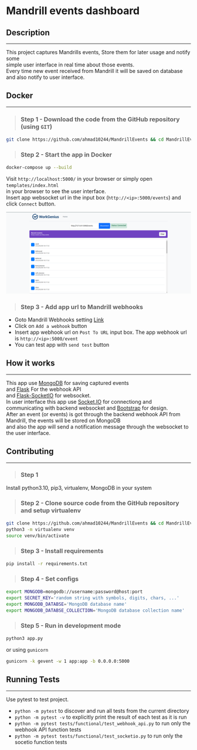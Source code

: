 # Mandrill events dashboard

## Description

----

This project captures Mandrills events, Store them for later usage and notify some \
simple user interface in real time about those events. \
Every time new event received from Mandrill it will be saved on database \
and also notify to user interface.

## Docker

----

> ### **Step 1** - Download the code from the GitHub repository (using `GIT`)

``` bash
git clone https://github.com/ahmad10244/MandrillEvents && cd MandrillEvents
```

> ### **Step 2** - Start the app in Docker

``` bash
docker-compose up --build
```

Visit `http://localhost:5000/` in your browser or simply open `templates/index.html` \
in your browser to see the user interface. \
Insert app websocket url in the input box (`http://<ip>:5000/events`) and click `Connect` button.

![Home Page!](images/home.png)

> ### **Step 3** - Add app url to Mandrill webhooks

- Goto Mandrill Webhooks setting [Link](https://mandrillapp.com/settings/webhooks)
- Click on `Add a webhook` button
- Insert app webhook url on `Post To URL` input box. The app webhook url is `http://<ip>:5000/event`
- You can test app with `send test` button

## How it works

----

This app use [MongoDB](https://www.mongodb.com/) for saving captured events\
and [Flask](https://flask.palletsprojects.com/) For the webhook API \
and [Flask-SocketIO](https://flask-socketio.readthedocs.io/) for websocket. \
In user interface this app use [Socket.IO](https://socket.io/) for connectiong and \
communicating with backend websocket and [Bootstrap](https://getbootstrap.com/) for design. \
After an event (or events) is got through the backend webhook API from Mandrill, the events will be stored on MongoDB \
and also the app will send a notification message through the websocket to the user interface.

## Contributing

----

> ### **Step 1**

Install python3.10, pip3, virtualenv, MongoDB in your system

> ### **Step 2** - Clone source code from the GitHub repository and setup virtualenv

``` bash
git clone https://github.com/ahmad10244/MandrillEvents && cd MandrillEvents
python3 -m virtualenv venv
source venv/bin/activate
```

> ### **Step 3** - Install requirements

``` bash
pip install -r requirements.txt
```

> ### **Step 4** - Set configs

``` bash
export MONGODB=mongodb://username:password@host:port
export SECRET_KEY='random string with symbols, digits, chars, ...'
export MONGODB_DATABSE='MongoDB database name'
export MONGODB_DATABSE_COLLECTION='MongoDB database collection name'
```

> ### **Step 5** - Run in development mode

``` bash
python3 app.py
```

or using `gunicorn`

``` bash
gunicorn -k gevent -w 1 app:app -b 0.0.0.0:5000
```

## Running Tests

----
Use pytest to test project.

* `python -m pytest` to discover and run all tests from the current directory
* `python -m pytest -v` to explicitly print the result of each test as it is run
* `python -m pytest tests/functional/test_webhook_api.py` to run only the webhook API function tests
* `python -m pytest tests/functional/test_socketio.py` to run only the socetio function tests
